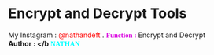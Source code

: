 # Encrypt and Decrypt Tools
My Instagram : <font color='red'> @nathandeft </font>
.
<font face="Verdana" color="Dark Green"><b>Function : </b></font>
Encrypt and Decrypt<br>
<b> Author : </b<font face="Gothic" color="cyan"> NATHAN </font>
